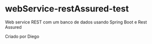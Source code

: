 # webService-restAssured-test
Web service REST com um banco de dados usando Spring Boot e Rest Assured

Criado por Diego
